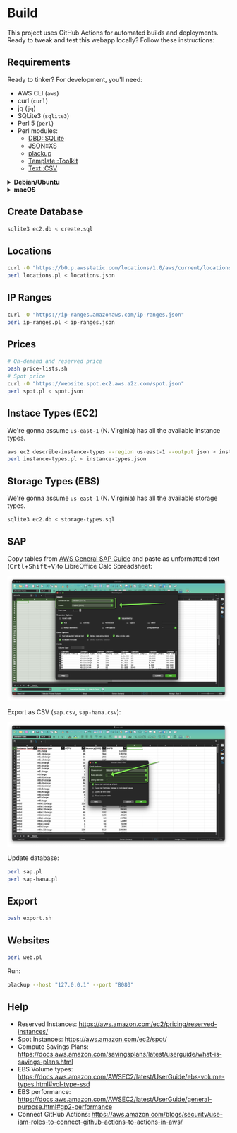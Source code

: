 # Build

This project uses GitHub Actions for automated builds and deployments.
Ready to tweak and test this webapp locally?
Follow these instructions:

## Requirements

Ready to tinker? For development, you'll need:

* AWS CLI (`aws`)
* curl (`curl`)
* jq (`jq`)
* SQLite3 (`sqlite3`)
* Perl 5 (`perl`)
* Perl modules:
	* [DBD::SQLite](https://metacpan.org/pod/DBD::SQLite)
	* [JSON::XS](https://metacpan.org/pod/JSON::XS)
	* [plackup](https://metacpan.org/dist/Plack/view/script/plackup)
	* [Template::Toolkit](https://metacpan.org/pod/Template::Toolkit)
	* [Text::CSV](https://metacpan.org/pod/Text::CSV)

<details>
<summary><b>Debian/Ubuntu</b></summary>

Packages:

```bash
sudo apt update
sudo apt install \
	awscli \
	curl \
	jq \
	libdbd-sqlite3-perl \
	libjson-xs-perl \
	libplack-perl \
	libtemplate-perl \
	libtext-csv-perl \
	sqlite3
```
</details>

<details>
<summary><b>macOS</b></summary>

Homebrew packages:

```bash
brew install \
	awscli \
	cpanminus \
	curl \
	jq \
	perl \
	pkg-config \
	sqlite3
```

Perl modules:

```bash
cpanm --installdeps .
```
</details>

## Create Database

```bash
sqlite3 ec2.db < create.sql
```

## Locations

```bash
curl -O "https://b0.p.awsstatic.com/locations/1.0/aws/current/locations.json"
perl locations.pl < locations.json
```

## IP Ranges

```bash
curl -O "https://ip-ranges.amazonaws.com/ip-ranges.json"
perl ip-ranges.pl < ip-ranges.json
```

## Prices

```bash
# On-demand and reserved price
bash price-lists.sh
# Spot price
curl -O "https://website.spot.ec2.aws.a2z.com/spot.json"
perl spot.pl < spot.json
```

## Instace Types (EC2)

We're gonna assume `us-east-1` (N. Virginia) has all the available instance types.

```bash
aws ec2 describe-instance-types --region us-east-1 --output json > instance-types.json
perl instance-types.pl < instance-types.json
```

## Storage Types (EBS)

We're gonna assume `us-east-1` (N. Virginia) has all the available storage types.

```bash
sqlite3 ec2.db < storage-types.sql
```

## SAP

Copy tables from [AWS General SAP Guide](https://docs.aws.amazon.com/sap/latest/general/sap-netweaver-aws-ec2.html) and paste as unformatted text (<kbd>Crtl</kbd>+<kbd>Shift</kbd>+<kbd>V</kbd>)to LibreOffice Calc Spreadsheet:

![Screenshot: LibreOffice Table Import](../img/import_table.png)

Export as CSV (`sap.csv`, `sap-hana.csv`):

![Screenshot: LibreOffice CSV Export](../img/export_csv.png)

Update database:

```bash
perl sap.pl
perl sap-hana.pl
```

## Export

```bash
bash export.sh
```

## Websites

```bash
perl web.pl
```

Run:

```bash
plackup --host "127.0.0.1" --port "8080"
```

## Help

* Reserved Instances: <https://aws.amazon.com/ec2/pricing/reserved-instances/>
* Spot Instances: <https://aws.amazon.com/ec2/spot/>
* Compute Savings Plans: <https://docs.aws.amazon.com/savingsplans/latest/userguide/what-is-savings-plans.html>
* EBS Volume types: <https://docs.aws.amazon.com/AWSEC2/latest/UserGuide/ebs-volume-types.html#vol-type-ssd>
* EBS performance: <https://docs.aws.amazon.com/AWSEC2/latest/UserGuide/general-purpose.html#gp2-performance>
* Connect GitHub Actions: <https://aws.amazon.com/blogs/security/use-iam-roles-to-connect-github-actions-to-actions-in-aws/>